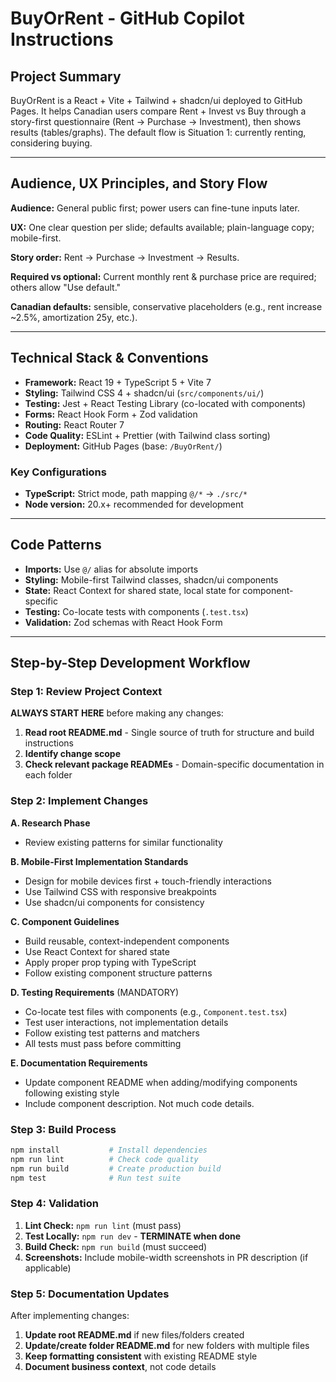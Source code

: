 # BuyOrRent - GitHub Copilot Instructions

## Project Summary

BuyOrRent is a React + Vite + Tailwind + shadcn/ui deployed to GitHub Pages. It helps Canadian users compare Rent + Invest vs Buy through a story-first questionnaire (Rent → Purchase → Investment), then shows results (tables/graphs). The default flow is Situation 1: currently renting, considering buying.

---

## Audience, UX Principles, and Story Flow

**Audience:** General public first; power users can fine-tune inputs later.

**UX:** One clear question per slide; defaults available; plain-language copy; mobile-first.

**Story order:** Rent → Purchase → Investment → Results.

**Required vs optional:** Current monthly rent & purchase price are required; others allow "Use default."

**Canadian defaults:** sensible, conservative placeholders (e.g., rent increase ~2.5%, amortization 25y, etc.).

---

## Technical Stack & Conventions

- **Framework:** React 19 + TypeScript 5 + Vite 7
- **Styling:** Tailwind CSS 4 + shadcn/ui (`src/components/ui/`)
- **Testing:** Jest + React Testing Library (co-located with components)
- **Forms:** React Hook Form + Zod validation
- **Routing:** React Router 7
- **Code Quality:** ESLint + Prettier (with Tailwind class sorting)
- **Deployment:** GitHub Pages (base: `/BuyOrRent/`)

### Key Configurations
- **TypeScript:** Strict mode, path mapping `@/*` → `./src/*`
- **Node version:** 20.x+ recommended for development

---

## Code Patterns

- **Imports:** Use `@/` alias for absolute imports
- **Styling:** Mobile-first Tailwind classes, shadcn/ui components
- **State:** React Context for shared state, local state for component-specific
- **Testing:** Co-locate tests with components (`.test.tsx`)
- **Validation:** Zod schemas with React Hook Form

---

## Step-by-Step Development Workflow

### Step 1: Review Project Context
**ALWAYS START HERE** before making any changes:

1. **Read root README.md** - Single source of truth for structure and build instructions
2. **Identify change scope**
3. **Check relevant package READMEs** - Domain-specific documentation in each folder

### Step 2: Implement Changes

**A. Research Phase**
- Review existing patterns for similar functionality

**B. Mobile-First Implementation Standards**
- Design for mobile devices first + touch-friendly interactions
- Use Tailwind CSS with responsive breakpoints
- Use shadcn/ui components for consistency

**C. Component Guidelines**
- Build reusable, context-independent components
- Use React Context for shared state
- Apply proper prop typing with TypeScript
- Follow existing component structure patterns

**D. Testing Requirements** (MANDATORY)
- Co-locate test files with components (e.g., `Component.test.tsx`)
- Test user interactions, not implementation details
- Follow existing test patterns and matchers
- All tests must pass before committing

**E. Documentation Requirements**
- Update component README when adding/modifying components following existing style
- Include component description. Not much code details.

### Step 3: Build Process

```bash
npm install           # Install dependencies
npm run lint          # Check code quality
npm run build         # Create production build
npm test              # Run test suite
```

### Step 4: Validation

1. **Lint Check:** `npm run lint` (must pass)
2. **Test Locally:** `npm run dev` - **TERMINATE when done**
3. **Build Check:** `npm run build` (must succeed)
4. **Screenshots:** Include mobile-width screenshots in PR description (if applicable)

### Step 5: Documentation Updates

After implementing changes:

1. **Update root README.md** if new files/folders created
2. **Update/create folder README.md** for new folders with multiple files
3. **Keep formatting consistent** with existing README style
4. **Document business context**, not code details